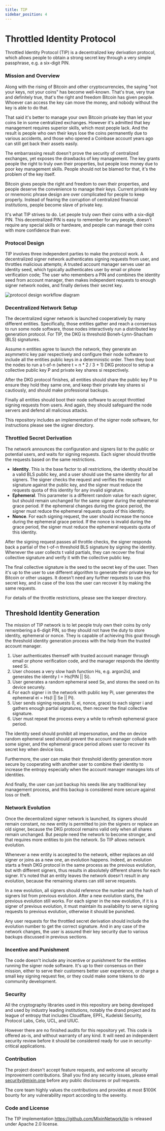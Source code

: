 ```yaml
---
title: TIP
sidebar_position: 4
---
```


# Throttled Identity Protocol

Throttled Identity Protocol (TIP) is a decentralized key derivation protocol, which allows people to obtain a strong secret key through a very simple passphrase, e.g. a six-digit PIN.

### Mission and Overview

Along with the rising of Bitcoin and other cryptocurrencies, the saying "not your keys, not your coins" has become well-known. That's true, very true and definitely true, that's the right and freedom Bitcoin has given people. Whoever can access the key can move the money, and nobody without the key is able to do that.

That said it's better to manage your own Bitcoin private key than let your coins lie in some centralized exchanges. However it's admitted that key management requires superior skills, which most people lack. And the result is people who own their keys lose the coins permanently due to various accidents, and those who opened a Coinbase account years ago can still get back their assets easily.

The embarrassing result doesn't prove the security of centralized exchanges, yet exposes the drawbacks of key management. The key grants people the right to truly own their properties, but people lose money due to poor key management skills. People should not be blamed for that, it's the problem of the key itself.

Bitcoin gives people the right and freedom to own their properties, and people deserve the convenience to manage their keys. Current private key or mnemonic phrase design are over complicated for people to keep properly. Instead of fearing the corruption of centralized financial institutions, people become slave of private key.

It's what TIP strives to do. Let people truly own their coins with a six-digit PIN. This decentralized PIN is easy to remember for any people, doesn't require any special skills or hardware, and people can manage their coins with more confidence than ever.

### Protocol Design

TIP involves three independent parties to make the protocol work. A decentralized signer network authenticates signing requests from user, and throttles malicious attempts; A trusted account manager serves user an identity seed, which typically authenticates user by email or phone verification code; The user who remembers a PIN and combines the identity seed from account manager, then makes independent requests to enough signer network nodes, and finally derives their secret key.

![protocol design workflow diagram](./workflow.jpg)

### Decentralized Network Setup

The decentralized signer network is launched cooperatively by many different entities. Specifically, those entities gather and reach a consensus to run some node software, those nodes interactively run a distributed key generation protocol. For TIP, the DKG is threshold Boneh-Lynn-Shacham (BLS) signatures.

Assume n entities agree to launch the network, they generate an asymmetric key pair respectively and configure their node software to include all the entities public keys in a deterministic order. Then they boot the nodes to run a t-of-n (where t = n * 2 / 3 + 1) DKG protocol to setup a collective public key P and private key shares si respectively.

After the DKG protocol finishes, all entities should share the public key P to ensure they hold they same one, and keep their private key shares si cautiously, and should make professional backups.

Finally all entities should boot their node software to accept throttled signing requests from users. And again, they should safeguard the node servers and defend all malicious attacks.

This repository includes an implementation of the signer node software, for instructions please see the signer directory.

### Throttled Secret Derivation

The network announces the configuration and signers list to the public or potential users, and waits for signing requests. Each signer should throttle the requests based on the same restrictions.

- **Identity**. This is the base factor to all restrictions, the identity should be a valid BLS public key, and a user should use the same identity for all signers. The signer checks the request and verifies the request signature against the public key, and the signer must reduce the requests quota of this identity for any invalid signature.
- **Ephemeral**. This parameter is a different random value for each signer, but should remain unchanged for the same signer during the ephemeral grace period. If the ephemeral changes during the grace period, the signer must reduce the ephemeral requests quota of this identity.
- **Nonce**. For each signing request, the user should increase the nonce during the ephemeral grace period. If the nonce is invalid during the grace period, the signer must reduce the ephemeral requests quota of this identity.

After the signing request passes all throttle checks, the signer responds back a partial of the t-of-n threshold BLS signature by signing the identity. Whenever the user collects t valid partials, they can recover the final collective signature and verify it with the collective public key.

The final collective signature is the seed to the secret key of the user. Then it's up to the user to use different algorithm to generate their private key for Bitcoin or other usages. It doesn't need any further requests to use this secret key, and in case of the loss the user can recover it by making the same requests.

For details of the throttle restrictions, please see the keeper directory.

## Threshold Identity Generation

The mission of TIP network is to let people truly own their coins by only remembering a 6-digit PIN, so they should not have the duty to store identity, ephemeral or nonce. They is capable of achieving this goal through the threshold identity generation process with the help from the trusted account manager.

1. User authenticates themself with trusted account manager through email or phone verification code, and the manager responds the identity seed Si.
2. User chooses a very slow hash function Hs, e.g. argon2id, and generates the identity I = Hs(PIN || Si).
3. User generates a random ephemeral seed Se, and stores the seed on its device securely.
4. For each signer i in the network with public key Pi, user generates the ephemeral ei = Hs(I || Se || Pi).
5. User sends signing requests (I, ei, nonce, grace) to each signer i and gathers enough partial signatures, then recover the final collective signature.
6. User must repeat the process every a while to refresh ephemeral grace period.

The identity seed should prohibit all impersonation, and the on device random ephemeral seed should prevent the account manager collude with some signer, and the ephemeral grace period allows user to recover its secret key when device loss.

Furthermore, the user can make their threshold identity generation more secure by cooperating with another user to combine their identity to increase the entropy especially when the account manager manages lots of identities.

And finally, the user can just backup his seeds like any traditional key management process, and this backup is considered more secure against loss or theft.

### Network Evolution

Once the decentralized signer network is launched, its signers should remain constant, no new entity is permitted to join the signers or replace an old signer, because the DKG protocol remains valid only when all shares remain unchanged. But people need the network to become stronger, and that requires more entities to join the network. So TIP allows network evolution.

Whenever a new entity is accepted to the network, either replaces an old signer or joins as a new one, an evolution happens. Indeed, an evolution starts a fresh DKG protocol in the same process as the previous evolution, but with different signers, thus results in absolutely different shares for each signer. It's noted that an entity leaves the network doesn't result in any evolution, because the remaining shares can still serve requests.

In a new evolution, all signers should reference the number and the hash of signers list from previous evolution. After a new evolution starts, the previous evolution still works. For each signer in the new evolution, if it is a signer of previous evolution, it must maintain its availability to serve signing requests to previous evolution, otherwise it should be punished.

Any user requests for the throttled secret derivation should include the evolution number to get the correct signature. And in any case of the network changes, the user is assured their key security due to various backups discussed in previous sections.

### Incentive and Punishment

The code doesn't include any incentive or punishment for the entities running the signer node software. It's up to their consensus on their mission, either to serve their customers better user experience, or charge a small key signing request fee, or they could make some tokens to do community development.

### Security

All the cryptography libraries used in this repository are being developed and used by industry leading institutions, notably the drand project and its league of entropy that includes Cloudflare, EPFL, Kudelski Security, Protocol Labs, Celo, UCL, and UIUC.

However there are no finished audits for this repository yet. This code is offered as-is, and without warranty of any kind. It will need an independent security review before it should be considered ready for use in security-critical applications.

### Contribution

The project doesn't accept feature requests, and welcome all security improvement contributions. Shall you find any security issues, please email security@mixin.one before any public disclosures or pull requests.

The core team highly values the contributions and provides at most $100K bounty for any vulnerability report according to the severity.

### Code and License

The TIP implementation <https://github.com/MixinNetwork/tip> is released under Apache 2.0 license.
